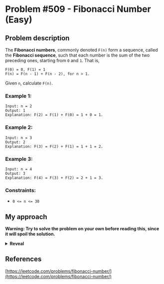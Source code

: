 # Problem #509 - Fibonacci Number (Easy)

## Problem description

The **Fibonacci numbers**, commonly denoted `F(n)` form a sequence, called the **Fibonacci sequence**, such that each number is the sum of the two preceding ones, starting from `0` and `1`. That is,

```
F(0) = 0, F(1) = 1
F(n) = F(n - 1) + F(n - 2), for n > 1.
```

Given `n`, calculate `F(n)`.

### Example 1:

```
Input: n = 2
Output: 1
Explanation: F(2) = F(1) + F(0) = 1 + 0 = 1.
```

### Example 2:

```
Input: n = 3
Output: 2
Explanation: F(3) = F(2) + F(1) = 1 + 1 = 2.
```

### Example 3:

```
Input: n = 4
Output: 3
Explanation: F(4) = F(3) + F(2) = 2 + 1 = 3.
```

### Constraints:

-   `0 <= n <= 30`

## My approach

**Warning: Try to solve the problem on your own before reading this, since it will spoil the solution.**

<details>
  <summary><b>Reveal</b></summary>
  There are six approaches I will cover here, each of them will have different performance.

  <details>
  <summary>First approach</summary>

Another approach is to calculate the number recursively, so by calculating the number from the top by calling the function on an index lower by one and by two and adding the results. You just need to make sure you return 0 and 1 for indexes 0 and 1, else it will never terminate. The space complexity is O(N) if we take into account the stack calls, else it would be O(1). The main issue with this approach is that you calculate each number multiple times (3rd number requires 1st and 2nd, which requires 1st etc.), which is reflected in the O(2ᴺ) time complexity. _This approach is named "recursive" in the table below_

  </details>

  <details>
  <summary>Second approach</summary>

This is an improvement of the second approach by using memoization. We can save the previously calculated values and return them, instead of calculating them again, pushing this back to O(N) time complexity. _This approach is named "recursive with memoization" in the table below_

  </details>
  <details>
  <summary>Third approach</summary>

This approach calculates the number from the bottom, saving the previous results in an array and using them for the next values. _This approach is named "iterative without forgetting" in the table below_

  </details>
  <details>
  <summary>Fourth approach</summary>

The most obvious and also almost the best approach to this problem is the same as you would approach it if you were asked to do it on paper. You would probably start with 0 and 1, add them together, get another 1, then do 1+1 and get 2, then 1+2 and get 3, 2+3 to get 5 etc. and you probably wouldn't really care about the previous results, since you don't need them. Now you can just translate it into code - just keep the last 2 numbers computed, add them together to get the next one, and replace the smallest number you are storing with the currently computed one. You stop once you reached the nth number. _This approach is named "iterative" in the table below_

  </details>
  <details>
  <summary>Fifth approach</summary>

You can make use of a formula for calculating the fibonacci numbers: `F(n) = round((Φⁿ - (1 - Φ)ⁿ)/√5)`. If you can not use built-in functions like the power one, check out [my explanations of problem #50](https://github.com/Pandicon/leetcode/tree/main/problems/algorithms/0050/), which focuses on this. _This approach is named "formula" in the table below_

  </details>
  <details>
  <summary>Sixth approach</summary>

You can optimise the formula quite well, since 1 - Φ is around -0.618, which gets small pretty fast. The optimised formula is `F(n) = round(Φⁿ/√5)`. If you had to also support negative numbers, you would use `F(n) = round((1 - Φ)ⁿ/√5)` for them, since `x⁻ⁿ = (1/x)ⁿ` and `1/(1 - Φ) = -Φ`, that part would get much bigger than `Φ⁻ⁿ`, which is smaller than 1, quite fast. Once again if you can not use built-in functions like the power one, check out [my explanations of problem #50](https://github.com/Pandicon/leetcode/tree/main/problems/algorithms/0050/), which focuses on this. _This approach is named "optimised formula" in the table below_

  </details>
  <p>
    
  |         Implementation          | Time complexity | Space complexity |                        Runtime                       |                     Memory Usage                    |
  | :-----------------------------: | :-------------: | :--------------: | :--------------------------------------------------: | :-------------------------------------------------: |
  |              [Rust (recursive)](https://github.com/Pandicon/leetcode/tree/main/problems/algorithms/0509/Rust/solution_recursive.rs)               |       O(2ᴺ)      |       O(N)       | 9 ms, faster than 12.87% of Rust online submissions | 2.1 MB, less than 53.22% of Rust online submissions |
  |              [Rust (recursive with memoization)](https://github.com/Pandicon/leetcode/tree/main/problems/algorithms/0509/Rust/solution_recursive_memoization.rs)               |       O(N)      |       O(N)       | 0 ms, faster than 100.00% of Rust online submissions | 2.1 MB, less than 53.22% of Rust online submissions |
  |              [Rust (iterative without forgetting)](https://github.com/Pandicon/leetcode/tree/main/problems/algorithms/0509/Rust/solution_iterative_no_forgetting.rs)               |       O(N)      |       O(N)       | 0 ms, faster than 100.00% of Rust online submissions | 2.1 MB, less than 53.22% of Rust online submissions |
  |              [Rust (iterative)](https://github.com/Pandicon/leetcode/tree/main/problems/algorithms/0509/Rust/solution_iterative.rs)               |       O(N)      |       O(1)       | 0 ms, faster than 100.00% of Rust online submissions | 2 MB, less than 91.81% of Rust online submissions |
  |              [Rust (formula)](https://github.com/Pandicon/leetcode/tree/main/problems/algorithms/0509/Rust/solution_formula.rs)               |       O(log(N))      |       O(1)       | 0 ms, faster than 100.00% of Rust online submissions | 2.4 MB, less than 7.60% of Rust online submissions |
  |              [Rust (optimised formula)](https://github.com/Pandicon/leetcode/tree/main/problems/algorithms/0509/Rust/solution_formula_optimised.rs)               |       O(log(N))      |       O(1)       | 0 ms, faster than 100.00% of Rust online submissions | 2.4 MB, less than 7.60% of Rust online submissions |
  |              [C (recursive)](https://github.com/Pandicon/leetcode/tree/main/problems/algorithms/0509/C/solution_recursive.c)               |       O(2ᴺ)      |       O(N)       | 17 ms, faster than 26.23% of C online submissions | 5.4 MB, less than 96.84% of C online submissions |
  |              [C (recursive with memoization)](https://github.com/Pandicon/leetcode/tree/main/problems/algorithms/0509/C/solution_recursive_memoization.c)               |       O(N)      |       O(N)       | 0 ms, faster than 100.00% of C online submissions | 5.4 MB, less than 96.84% of C online submissions |
  |              [C (iterative without forgetting)](https://github.com/Pandicon/leetcode/tree/main/problems/algorithms/0509/C/solution_iterative_no_forgetting.c)               |       O(N)      |       O(N)       | 0 ms, faster than 100.00% of C online submissions | 5.5 MB, less than 65.95% of C online submissions |
  |              [C (iterative)](https://github.com/Pandicon/leetcode/tree/main/problems/algorithms/0509/C/solution_iterative.c)               |       O(N)      |       O(1)       | 0 ms, faster than 100.00% of C online submissions | 5.3 MB, less than 97.02% of C online submissions |
  |              [C (formula)](https://github.com/Pandicon/leetcode/tree/main/problems/algorithms/0509/C/solution_formula.c)               |       O(log(N))      |       O(1)       | 0 ms, faster than 100.00% of C online submissions | 5.6 MB, less than 39.30% of C online submissions |
  |              [C (optimised formula)](https://github.com/Pandicon/leetcode/tree/main/problems/algorithms/0509/C/solution_formula_optimised.c)               |       O(log(N))      |       O(1)       | 0 ms, faster than 100.00% of C online submissions | 5.6 MB, less than 39.30% of C online submissions |
</details>

## References

[https://leetcode.com/problems/fibonacci-number/](https://leetcode.com/problems/fibonacci-number/)
